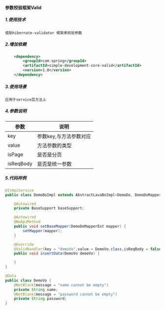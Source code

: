 #### 参数校验框架Valid
##### 1.使用技术
    借助hibernate-validator 框架来校验参数
##### 2.增加依赖
```xml
    <dependency>
        <groupId>com.spring</groupId>
        <artifactId>simple-development-core-valid</artifactId>
        <version>1.0</version>
    </dependency>
```
##### 3.使用场景
    应用于service层方法上
##### 4.参数说明
|参数 | 说明 |
| --- | --- |
| key | 参数key,与方法参数对应|
| value | 方法参数的类型|
| isPage | 是否是分页|
| isReqBody | 是否是统一参数|
##### 5.代码样例
```java
@IsApiService
public class DemoBoImpl extends AbstractLavaBoImpl<DemoDo, DemoDoMapperExt, DemoDoExample> implements DemoBo {

    @Autowired
    private BaseSupport baseSupport;

    @Autowired
    @NoApiMethod
    public void setBaseMapper(DemoDoMapperExt mapper) {
        setMapper(mapper);
    }

    @Override
    @ValidHandler(key = "demoVo",value = DemoVo.class,isReqBody = false)
    public void insertData(DemoVo demoVo) {

    }
}
```
```java
@Data
public class DemoVo {
    @NotBlank(message = "name cannot be empty")
    private String name;
    @NotBlank(message = "password cannot be empty")
    private String password;
}
```